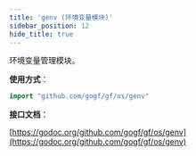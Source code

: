 ```yaml
---
title: 'genv (环境变量模块)'
sidebar_position: 12
hide_title: true
---
```


环境变量管理模块。

**使用方式**：

```go
import "github.com/gogf/gf/os/genv"

```

**接口文档**：

[https://godoc.org/github.com/gogf/gf/os/genv](https://godoc.org/github.com/gogf/gf/os/genv)